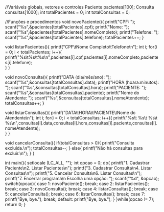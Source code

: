 //Variáveis globais, vetores e controles
Paciente pacientes[100];
Consulta consultas[1000];
int totalPacientes = 0;
int totalConsultas = 0;

//Funções e procedimentos
void novoPaciente(){
    printf("CPF: ");
    scanf("%s",&pacientes[totalPacientes].cpf);
    printf("Nome: ");
    scanf("%s",&pacientes[totalPacientes].nomeCompleto);
    printf("Telefone: ");
    scanf("%s",&pacientes[totalPacientes].telefone);
    totalPacientes++;
}

void listarPacientes(){
    printf("CPF\tNome Completo\tTelefone\n");
    int i;
    for(i = 0; i < totalPacientes; i++){
        printf("%s\t%s\t%s\n",pacientes[i].cpf,pacientes[i].nomeCompleto,pacientes[i].telefone);    
    }
}

void novoConsulta(){
    printf("DATA (dia/mês/ano): ");
    scanf("%s",&consultas[totalConsultas].data);
    printf("HORA (hoara:minutos): ");
    scanf("%s",&consultas[totalConsultas].hora);
    printf("PACIENTE: ");
    scanf("%s",&consultas[totalConsultas].paciente);
    printf("Nome do Atendente: ");
    scanf("%s",&consultas[totalConsultas].nomeAtendente);
    totalConsultas++;
}

void listarConsultas(){
    printf("DATA\tHORA\tPACIENTE\tNome do Atendente\n");
    int i;
    for(i = 0; i < totalConsultas; i++){
        printf("%s\t %s\t %s\t %s\n",consultas[i].data,consultas[i].hora,consultas[i].paciente,consultas[i].nomeAtendente);    
    }
}

void cancelarConsulta(){
    if(totalConsultas > 0){
    	printf("Consulta excluída.\n");
    	totalConsultas--;
	} else{
		printf("Não há consultas para excluir.\n");
	}
}

int main(){
	setlocale (LC_ALL, "");
    int opcao = 0;
    do{
        printf("1. Cadastrar Paciente\n2. Listar Pacientes\n");
        printf("3. Cadastrar Consulta\n4. Listar Consultas\n");
        printf("5. Cancelar Consulta\n6. Listar Consultas\n");
        printf("7. Encerrar programa\n Escolha uma opção: ");
        scanf("%d", &opcao);
        switch(opcao){
            case 1:
                novoPaciente();
                break;
            case 2: 
                listarPacientes();
                break;
            case 3: 
            	novoConsulta();
            	break;
            case 4: 
				listarConsultas();
				break;
            case 5:
            	cancelarConsulta();
            	break;
            case 6: 
				listarConsultas();
				break;
            case 7: 
				printf("Bye, bye.");
				break;
            default:
            	printf("Bye, bye.");
        }
    }while(opcao != 7);
    return 0;
}
